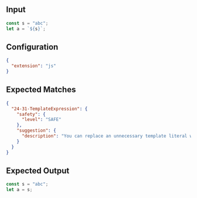 
## Input
```javascript input
const s = "abc";
let a = `${s}`;
```

## Configuration
```json configuration
{
  "extension": "js"
}
```

## Expected Matches
```json expected matches
{
  "24-31-TemplateExpression": {
    "safety": {
      "level": "SAFE"
    },
    "suggestion": {
      "description": "You can replace an unnecessary template literal with its inner expression."
    }
  }
}
```

## Expected Output
```javascript expected output
const s = "abc";
let a = s;
```
